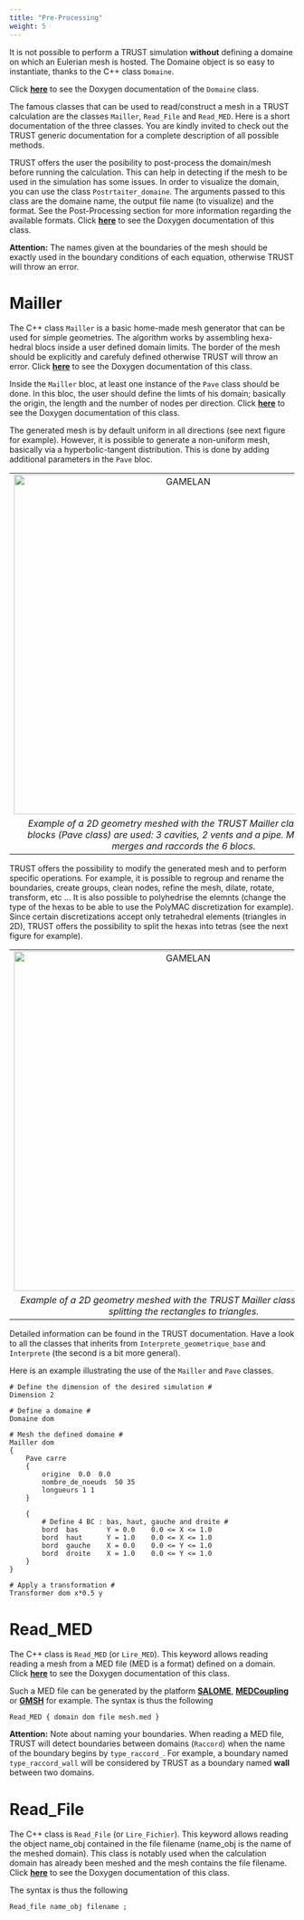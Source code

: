 ```yaml
---
title: "Pre-Processing"
weight: 5
---
```


It is not possible to perform a TRUST simulation **without** defining a domaine on which an Eulerian mesh is hosted. The Domaine object is so easy to instantiate, thanks to the C++ class `Domaine`. 

Click **[here](https://cea-trust-platform.github.io/TRUST_Doxygen.github.io/html/classDomaine.html)** to see the Doxygen documentation of the `Domaine` class.

The famous classes that can be used to read/construct a mesh in a TRUST calculation are the classes `Mailler`, `Read_File` and `Read_MED`. Here is a short documentation of the three classes. You are kindly invited to check out the TRUST generic documentation for a complete description of all possible methods.

TRUST offers the user the posibility to post-process the domain/mesh before running the calculation. This can help in detecting if the mesh to be used in the simulation has some issues. In order to visualize the domain, you can use the class `Postrtaiter_domaine`. The arguments passed to this class are the domaine name, the output file name (to visualize) and the format. See the Post-Processing section for more information regarding the available formats. Click **[here](https://cea-trust-platform.github.io/TRUST_Doxygen.github.io/html/classPostraiter__domaine.html)** to see the Doxygen documentation of this class.

**Attention:** The names given at the boundaries of the mesh should be exactly used in the boundary conditions of each equation, otherwise TRUST will throw an error.

# Mailler

The C++ class `Mailler` is a basic home-made mesh generator that can be used for simple geometries. The algorithm works by assembling hexa-hedral blocs inside a user defined domain limits. The border of the mesh should be explicitly and carefuly defined otherwise TRUST will throw an error. Click **[here](https://cea-trust-platform.github.io/TRUST_Doxygen.github.io/html/classMailler.html)** to see the Doxygen documentation of this class.

Inside the `Mailler` bloc, at least one instance of the `Pave` class should be done. In this bloc, the user should define the limts of his domain; basically the origin, the length and the number of nodes per direction. Click **[here](https://cea-trust-platform.github.io/TRUST_Doxygen.github.io/html/classPave.html)** to see the Doxygen documentation of this class.

The generated mesh is by default uniform in all directions (see next figure for example). However, it is possible to generate a non-uniform mesh, basically via a hyperbolic-tangent distribution. This is done by adding additional parameters in the `Pave` bloc. 

<style>
td, th {
   border: none!important;
}
</style>

| |
| :---: |
| <img src="https://github.com/cea-trust-platform/cea-trust-platform.github.io/blob/master/images/illustrations/mesh_gamelan.png?raw=true" alt="GAMELAN" width="600"/> | 
|*Example of a 2D geometry meshed with the TRUST Mailler class. Here, 6 blocks (Pave class) are used: 3 cavities, 2 vents and a pipe. Mailler class merges and raccords the 6 blocs.* |

TRUST offers the possibility to modify the generated mesh and to perform specific operations. For example, it is possible to regroup and rename the boundaries, create groups, clean nodes, refine the mesh, dilate, rotate, transform, etc ... It is also possible to polyhedrise the elemnts (change the type of the hexas to be able to use the PolyMAC discretization for example). Since certain discretizations accept only tetrahedral elements (triangles in 2D), TRUST offers the possibility to split the hexas into tetras (see the next figure for example).

| |
| :---: |
| <img src="https://github.com/cea-trust-platform/cea-trust-platform.github.io/blob/master/images/illustrations/mesh_gamelan2.png?raw=true" alt="GAMELAN" width="600"/> | 
|*Example of a 2D geometry meshed with the TRUST Mailler class followed by splitting the rectangles to triangles.* |

Detailed information can be found in the TRUST documentation. Have a look to all the classes that inherits from `Interprete_geometrique_base` and `Interprete` (the second is a bit more general).

Here is an example illustrating the use of the `Mailler` and `Pave` classes.

	# Define the dimension of the desired simulation #
	Dimension 2
	
	# Define a domaine #
	Domaine dom
	
	# Mesh the defined domaine #
	Mailler dom
	{
	    Pave carre
	    {
	        origine  0.0  0.0
	        nombre_de_noeuds  50 35
	        longueurs 1 1
	    }
	    
	    {
			# Define 4 BC : bas, haut, gauche and droite #
	        bord  bas       Y = 0.0    0.0 <= X <= 1.0
	        bord  haut      Y = 1.0    0.0 <= X <= 1.0
	        bord  gauche    X = 0.0    0.0 <= Y <= 1.0
	        bord  droite    X = 1.0    0.0 <= Y <= 1.0
	    }
	}
	
	# Apply a transformation #
	Transformer dom x*0.5 y
	
# Read_MED

The C++ class is `Read_MED` (or `Lire_MED`). This keyword allows reading reading a mesh from a MED file (MED is a format) defined on a domain. Click **[here](https://cea-trust-platform.github.io/TRUST_Doxygen.github.io/html/classLireMED.html)** to see the Doxygen documentation of this class.

Such a MED file can be generated by the platform **[SALOME](https://www.salome-platform.org/?lang=fr)**, **[MEDCoupling](https://docs.salome-platform.org/latest/dev/MEDCoupling/developer/index.html)** or **[GMSH](https://gmsh.info/)** for example. The syntax is thus the following

	Read_MED { domain dom file mesh.med }

**Attention:** Note about naming your boundaries. When reading a MED file, TRUST will detect boundaries between domains (`Raccord`) when the name of the boundary begins by `type_raccord_`. For example, a boundary named `type_raccord_wall`  will be considered by TRUST as a boundary named **wall** between two domains.

# Read_File

The C++ class is `Read_File` (or `Lire_Fichier`). This keyword allows reading the object name_obj contained in the file filename (name_obj is the name of the meshed domain). This class is notably used when the calculation domain has already been meshed and the mesh contains the file filename. Click **[here](https://cea-trust-platform.github.io/TRUST_Doxygen.github.io/html/classLire__Fichier.html)** to see the Doxygen documentation of this class.


The syntax is thus the following

	Read_file name_obj filename ;
